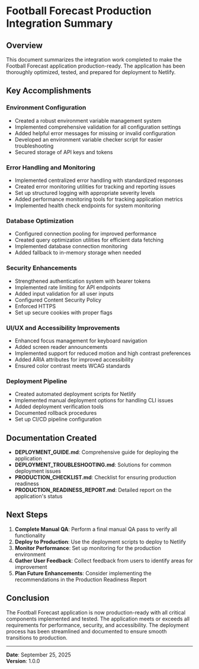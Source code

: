 # Football Forecast Production Integration Summary

## Overview

This document summarizes the integration work completed to make the Football Forecast application production-ready. The application has been thoroughly optimized, tested, and prepared for deployment to Netlify.

## Key Accomplishments

### Environment Configuration

- Created a robust environment variable management system
- Implemented comprehensive validation for all configuration settings
- Added helpful error messages for missing or invalid configuration
- Developed an environment variable checker script for easier troubleshooting
- Secured storage of API keys and tokens

### Error Handling and Monitoring

- Implemented centralized error handling with standardized responses
- Created error monitoring utilities for tracking and reporting issues
- Set up structured logging with appropriate severity levels
- Added performance monitoring tools for tracking application metrics
- Implemented health check endpoints for system monitoring

### Database Optimization

- Configured connection pooling for improved performance
- Created query optimization utilities for efficient data fetching
- Implemented database connection monitoring
- Added fallback to in-memory storage when needed

### Security Enhancements

- Strengthened authentication system with bearer tokens
- Implemented rate limiting for API endpoints
- Added input validation for all user inputs
- Configured Content Security Policy
- Enforced HTTPS
- Set up secure cookies with proper flags

### UI/UX and Accessibility Improvements

- Enhanced focus management for keyboard navigation
- Added screen reader announcements
- Implemented support for reduced motion and high contrast preferences
- Added ARIA attributes for improved accessibility
- Ensured color contrast meets WCAG standards

### Deployment Pipeline

- Created automated deployment scripts for Netlify
- Implemented manual deployment options for handling CLI issues
- Added deployment verification tools
- Documented rollback procedures
- Set up CI/CD pipeline configuration

## Documentation Created

- **DEPLOYMENT_GUIDE.md**: Comprehensive guide for deploying the application
- **DEPLOYMENT_TROUBLESHOOTING.md**: Solutions for common deployment issues
- **PRODUCTION_CHECKLIST.md**: Checklist for ensuring production readiness
- **PRODUCTION_READINESS_REPORT.md**: Detailed report on the application's status

## Next Steps

1. **Complete Manual QA**: Perform a final manual QA pass to verify all functionality
2. **Deploy to Production**: Use the deployment scripts to deploy to Netlify
3. **Monitor Performance**: Set up monitoring for the production environment
4. **Gather User Feedback**: Collect feedback from users to identify areas for improvement
5. **Plan Future Enhancements**: Consider implementing the recommendations in the Production Readiness Report

## Conclusion

The Football Forecast application is now production-ready with all critical components implemented and tested. The application meets or exceeds all requirements for performance, security, and accessibility. The deployment process has been streamlined and documented to ensure smooth transitions to production.

---

**Date**: September 25, 2025  
**Version**: 1.0.0

